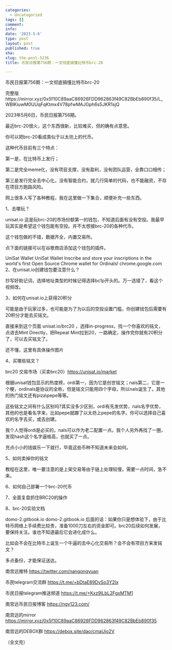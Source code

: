 ```yaml
---
categories:
  - Uncategoried
tags: []
comment: 
info: 
date: '2023-5-6'
type: post
layout: post
published: true
sha: 
slug: the-post-5236
title: 币民日报第756期：一文彻底搞懂比特币brc-20

---
```

币民日报第756期：一文彻底搞懂比特币brc-20

完整版https://mirror.xyz/0x5f10C89aaC86926FDD962863f49C82BbEb890f35/L_WBlKiuwM0UUqFqKtmx4V78pfwMAJGph6s5JKR1sjQ

2023年5月6日，币民日报第756期。

最近brc-20很火，这个东西很新，比较难买，但的确有点意思。

你可以把brc-20看成类似于以太坊上的代币。

这种代币目前有三个特点：

第一是，在比特币上发行；

第二是完全meme化，没有项目支撑，没有盈利，没有团队运营，全靠口口相传；

第三是发行完全去中心化，没有智能合约，就几行简单的代码，也不能融资，不存在项目方跑路风险。

网上很多人写了各种教程，我在这里做一下集合，顺便补充一些东西。

1、去哪玩？

unisat.io 这是玩brc-20的市场份额第一的钱包，不知道后面有没有空投。我最早玩其实是希望这个钱包能有空投。并不太想接brc-20的各种代币。

这个钱包做的不错，数据齐全，内置交易所。

点下面的链接可以在谷歌商店添加这个钱包的插件。

UniSat Wallet
UniSat Wallet
Inscribe and store your inscriptions in the world's first Open Source Chrome wallet for Ordinals!
chrome.google.com
2、在unisat.io创建钱包要注意什么？

抄写好助记词，选择地址类型的时候记得选择bc1p开头的。万一选错了，看这个视频改。


3、如何在unisat.io上获得20积分

可能是由于玩家过多，也可能是为了为以后的空投设置门槛，你创建钱包后需要有20积分才能去买铭文。

直接来到这个页面 unisat.io/brc20 ，选择in-progress，找一个你喜欢的铭文，点进去Mint Directly，把Repeat Mint拉到20，一路确定，操作完你就有20积分了，可以去买铭文了。

还不懂，这里有具体操作图片


4、买哪些铭文？

brc20 交易市场（买卖brc20）https://unisat.io/market

根据unisat钱包显示的热度榜，ordi第一，因为它是创世铭文；nals第二，它是一个梗，ordinals是协议的全称，但是铭文只能用四个字母，所以nals诞生了。其他的热门铭文还有piza\pepe等等。

这些铭文之间有什么区别吗?其实没多少区别，ordi有先发优势，nals名字优势，其他的也是看名字来，比如pepe就蹭了以太坊上pepe的名字。你可以选择自己喜欢的名字去买，或去创建。

我个人觉得ordi是必买的，nals可以作为老二配置一点。我个人另外再找了一圈，发现hash这个名字逼格高，也就买了一点。

充点小小的钱娱乐一下就行，毕竟这些币种不知道未来会如何。

5、如何卖掉你的铭文

教程在这里，唯一要注意的是上架交易等由于链上处理较慢，需要一点时间，急不来。


6、如何自己部署一个brc-20代币


7、全面复盘抓住BRC20的操作


8、brc-20实验文档

domo-2.gitbook.io
domo-2.gitbook.io
后面的话：如果你只是想体验下，由于比特币网络上手续费比较贵，准备1000刀左右的资金即可。brc20后续如何发展，要保持关注。谁也不知道最后它会进化成什么。

比如会不会在比特币上诞生一个牛逼的去中心化交易所？会不会有项目方来发铭文？

多点备份，才能保证送达。

​南宫远推特 https://twitter.com/nangongyuan

币民telegram交流群 https://t.me/+bDtaE89DvSo3Y2Ix

币民日报telegram推送频道 https://t.me/+Kxz9lLbL2FgxMTM1

南宫远币民日报博客 https://ngy123.com/

南宫远的mirror https://mirror.xyz/0x5f10C89aaC86926FDD962863f49C82BbEb890f35

南宫远的DEBOX群 https://debox.site/dao/cmaUio2V​

 

（全文完）​​​